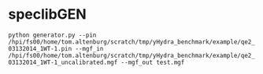 # speclibGEN

```python generator.py --pin /hpi/fs00/home/tom.altenburg/scratch/tmp/yHydra_benchmark/example/qe2_03132014_1WT-1.pin --mgf_in /hpi/fs00/home/tom.altenburg/scratch/tmp/yHydra_benchmark/example/qe2_03132014_1WT-1_uncalibrated.mgf --mgf_out test.mgf```
